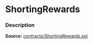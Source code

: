 # ShortingRewards

### Description <a href="description" id="description"></a>

**Source:** [contracts/ShortingRewards.sol](https://github.com/perifinance/peri-finance/blob/master/contracts/ShortingRewards.sol)
